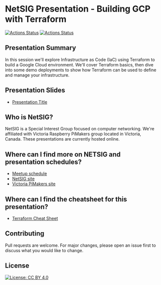 # NetSIG Presentation - Building GCP with Terraform

<!-- markdown-link-check-disable -->
[![Actions Status](https://github.com/netserf/template-presentation-repo/workflows/Docs/badge.svg)](https://github.com/netserf/template-presentation-repo/actions)
[![Actions Status](https://github.com/netserf/template-presentation-repo/workflows/Terraform%20Lint/badge.svg)](https://github.com/netserf/template-presentation-repo/actions)
<!-- markdown-link-check-enable -->

## Presentation Summary

In this session we'll explore Infrastructure as Code (IaC) using Terraform to
build a Google Cloud environment. We'll cover Terraform basics, then dive into
some demo deployments to show how Terraform can be used to define and manage
your infrastructure.

## Presentation Slides

* [Presentation Title](dummy-slides.txt)

## Who is NetSIG?

NetSIG is a Special Interest Group focused on computer networking. We're
affiliated with Victoria Raspberry PiMakers group located in Victoria, Canada.
These presentations are currently hosted online.

## Where can I find more on NETSIG and presentation schedules?

* [Meetup schedule](https://www.meetup.com/Victoria-Raspberry-PiMakers-And-Others/events)
* [NetSIG site](https://vicpimakers.ca/netsig/)
* [Victoria PiMakers site](https://vicpimakers.ca/)

## Where can I find the cheatsheet for this presentation?

* [Terraform Cheat Sheet](terraform-cheat-sheet.txt)

## Contributing

Pull requests are welcome. For major changes, please open an issue first to
discuss what you would like to change.

## License

[![License: CC BY 4.0](https://img.shields.io/badge/License-CC_BY_4.0-lightgrey.svg)](https://creativecommons.org/licenses/by/4.0/)
